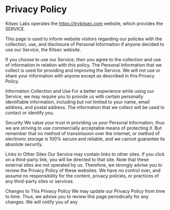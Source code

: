 # Privacy Policy
Kitsec Labs operates the https://trykitsec.com website, which provides the SERVICE.

This page is used to inform website visitors regarding our policies with the collection, use, and disclosure of Personal Information if anyone decided to use our Service, the Kitsec website.

If you choose to use our Service, then you agree to the collection and use of information in relation with this policy. The Personal Information that we collect is used for providing and improving the Service. We will not use or share your information with anyone except as described in this Privacy Policy.


Information Collection and Use
For a better experience while using our Service, we may require you to provide us with certain personally identifiable information, including but not limited to your name, email address, and postal address. The information that we collect will be used to contact or identify you.

Security
We value your trust in providing us your Personal Information, thus we are striving to use commercially acceptable means of protecting it. But remember that no method of transmission over the internet, or method of electronic storage is 100% secure and reliable, and we cannot guarantee its absolute security.

Links to Other Sites
Our Service may contain links to other sites. If you click on a third-party link, you will be directed to that site. Note that these external sites are not operated by us. Therefore, we strongly advise you to review the Privacy Policy of these websites. We have no control over, and assume no responsibility for the content, privacy policies, or practices of any third-party sites or services.

Changes to This Privacy Policy
We may update our Privacy Policy from time to time. Thus, we advise you to review this page periodically for any changes. We will notify you of any